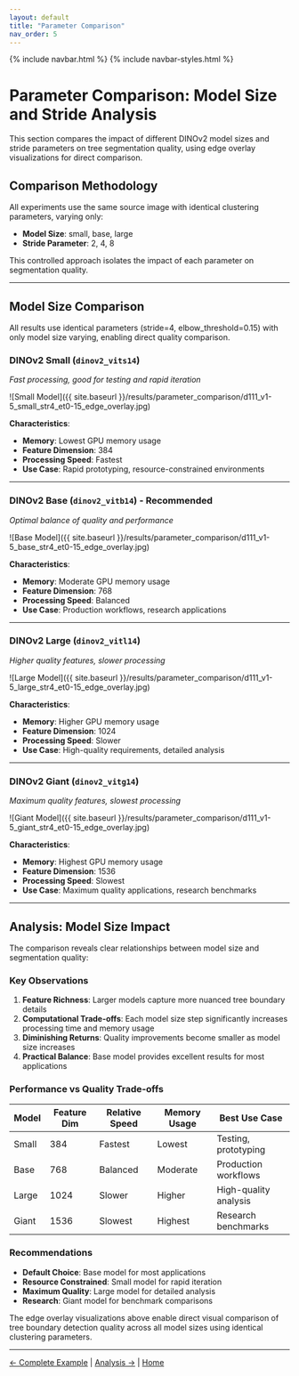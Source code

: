 ```yaml
---
layout: default
title: "Parameter Comparison"
nav_order: 5
---
```


{% include navbar.html %}
{% include navbar-styles.html %}

# Parameter Comparison: Model Size and Stride Analysis

This section compares the impact of different DINOv2 model sizes and stride parameters on tree segmentation quality, using edge overlay visualizations for direct comparison.

## Comparison Methodology

All experiments use the same source image with identical clustering parameters, varying only:
- **Model Size**: small, base, large
- **Stride Parameter**: 2, 4, 8

This controlled approach isolates the impact of each parameter on segmentation quality.

---

## Model Size Comparison

All results use identical parameters (stride=4, elbow_threshold=0.15) with only model size varying, enabling direct quality comparison.

### DINOv2 Small (`dinov2_vits14`)
*Fast processing, good for testing and rapid iteration*

![Small Model]({{ site.baseurl }}/results/parameter_comparison/d111_v1-5_small_str4_et0-15_edge_overlay.jpg)

**Characteristics**:
- **Memory**: Lowest GPU memory usage
- **Feature Dimension**: 384
- **Processing Speed**: Fastest
- **Use Case**: Rapid prototyping, resource-constrained environments

---

### DINOv2 Base (`dinov2_vitb14`) - Recommended
*Optimal balance of quality and performance*

![Base Model]({{ site.baseurl }}/results/parameter_comparison/d111_v1-5_base_str4_et0-15_edge_overlay.jpg)

**Characteristics**:
- **Memory**: Moderate GPU memory usage
- **Feature Dimension**: 768
- **Processing Speed**: Balanced
- **Use Case**: Production workflows, research applications

---

### DINOv2 Large (`dinov2_vitl14`)
*Higher quality features, slower processing*

![Large Model]({{ site.baseurl }}/results/parameter_comparison/d111_v1-5_large_str4_et0-15_edge_overlay.jpg)

**Characteristics**:
- **Memory**: Higher GPU memory usage
- **Feature Dimension**: 1024
- **Processing Speed**: Slower
- **Use Case**: High-quality requirements, detailed analysis

---

### DINOv2 Giant (`dinov2_vitg14`)
*Maximum quality features, slowest processing*

![Giant Model]({{ site.baseurl }}/results/parameter_comparison/d111_v1-5_giant_str4_et0-15_edge_overlay.jpg)

**Characteristics**:
- **Memory**: Highest GPU memory usage
- **Feature Dimension**: 1536
- **Processing Speed**: Slowest
- **Use Case**: Maximum quality applications, research benchmarks

---

## Analysis: Model Size Impact

The comparison reveals clear relationships between model size and segmentation quality:

### Key Observations

1. **Feature Richness**: Larger models capture more nuanced tree boundary details
2. **Computational Trade-offs**: Each model size step significantly increases processing time and memory usage
3. **Diminishing Returns**: Quality improvements become smaller as model size increases
4. **Practical Balance**: Base model provides excellent results for most applications

### Performance vs Quality Trade-offs

| Model | Feature Dim | Relative Speed | Memory Usage | Best Use Case |
|-------|-------------|----------------|--------------|---------------|
| Small | 384 | Fastest | Lowest | Testing, prototyping |
| Base | 768 | Balanced | Moderate | Production workflows |
| Large | 1024 | Slower | Higher | High-quality analysis |
| Giant | 1536 | Slowest | Highest | Research benchmarks |

### Recommendations

- **Default Choice**: Base model for most applications
- **Resource Constrained**: Small model for rapid iteration
- **Maximum Quality**: Large model for detailed analysis
- **Research**: Giant model for benchmark comparisons

The edge overlay visualizations above enable direct visual comparison of tree boundary detection quality across all model sizes using identical clustering parameters.

---

[← Complete Example](complete_example.html) | [Analysis →](analysis.html) | [Home](index.html)
